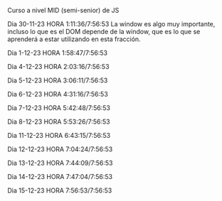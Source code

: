 Curso a nivel MID (semi-senior) de JS

Dia 30-11-23 HORA 1:11:36/7:56:53
La window es algo muy importante, incluso lo que es el DOM depende de la window, que es lo que se aprenderá a estar utilizando en esta fracción.

Dia 1-12-23 HORA 1:58:47/7:56:53

Dia 4-12-23 HORA 2:03:16/7:56:53

Dia 5-12-23 HORA 3:06:11/7:56:53

Dia 6-12-23 HORA 4:31:16/7:56:53

Dia 7-12-23 HORA 5:42:48/7:56:53

Dia 8-12-23 HORA 5:53:26/7:56:53

Dia 11-12-23 HORA 6:43:15/7:56:53

Dia 12-12-23 HORA 7:04:24/7:56:53

Dia 13-12-23 HORA 7:44:09/7:56:53

Dia 14-12-23 HORA 7:47:04/7:56:53

Dia 15-12-23 HORA 7:56:53/7:56:53
